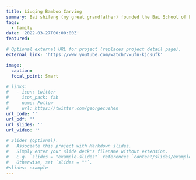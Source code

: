```yaml
---
title: Liuqing Bamboo Carving
summary: Bai shifeng (my great grandfather) founded the Bai School of Liuqing Bamboo Carving. Liuqing bamboo carving uses a knife as a pen to draw patterns on the surface of bamboo. Whether or not I am a member of this family, I want to showcase this art to more people.
tags:
  - family
date: '2022-03-27T00:00:00Z'
featured: 

# Optional external URL for project (replaces project detail page).
external_link: 'https://www.youtube.com/watch?v=ufn-kjcsufk'

image:
  caption: 
  focal_point: Smart

# links:
#   - icon: twitter
#     icon_pack: fab
#     name: Follow
#     url: https://twitter.com/georgecushen
url_code: ''
url_pdf: ''
url_slides: ''
url_video: ''

# Slides (optional).
#   Associate this project with Markdown slides.
#   Simply enter your slide deck's filename without extension.
#   E.g. `slides = "example-slides"` references `content/slides/example-slides.md`.
#   Otherwise, set `slides = ""`.
#slides: example
---
```


